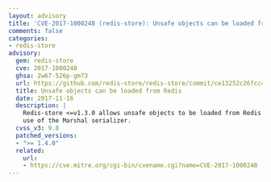 ```yaml
---
layout: advisory
title: 'CVE-2017-1000248 (redis-store): Unsafe objects can be loaded from Redis'
comments: false
categories:
- redis-store
advisory:
  gem: redis-store
  cve: 2017-1000248
  ghsa: 2w67-526p-gm73
  url: https://github.com/redis-store/redis-store/commit/ce13252c26fcc40ed4935c9abfeb0ee0761e5704
  title: Unsafe objects can be loaded from Redis
  date: 2017-11-16
  description: |
    Redis-store <=v1.3.0 allows unsafe objects to be loaded from Redis via the
    use of the Marshal serializer.
  cvss_v3: 9.8
  patched_versions:
  - ">= 1.4.0"
  related:
    url:
    - https://cve.mitre.org/cgi-bin/cvename.cgi?name=CVE-2017-1000248
---
```

